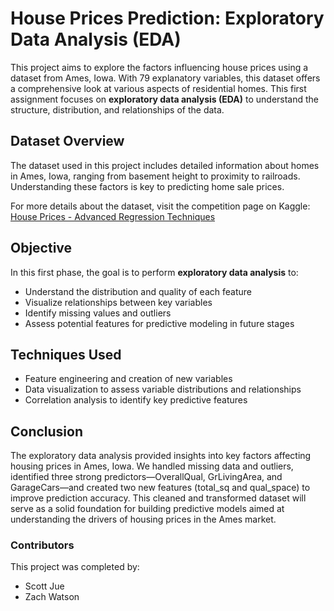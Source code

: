 # House Prices Prediction: Exploratory Data Analysis (EDA)

This project aims to explore the factors influencing house prices using a dataset from Ames, Iowa. With 79 explanatory variables, this dataset offers a comprehensive look at various aspects of residential homes. This first assignment focuses on **exploratory data analysis (EDA)** to understand the structure, distribution, and relationships of the data.

## Dataset Overview
The dataset used in this project includes detailed information about homes in Ames, Iowa, ranging from basement height to proximity to railroads. Understanding these factors is key to predicting home sale prices.

For more details about the dataset, visit the competition page on Kaggle:  
[House Prices - Advanced Regression Techniques](https://www.kaggle.com/c/house-prices-advanced-regression-techniques)

## Objective
In this first phase, the goal is to perform **exploratory data analysis** to:
- Understand the distribution and quality of each feature
- Visualize relationships between key variables
- Identify missing values and outliers
- Assess potential features for predictive modeling in future stages

## Techniques Used
- Feature engineering and creation of new variables
- Data visualization to assess variable distributions and relationships
- Correlation analysis to identify key predictive features

## Conclusion
The exploratory data analysis provided insights into key factors affecting housing prices in Ames, Iowa. We handled missing data and outliers, identified three strong predictors—OverallQual, GrLivingArea, and GarageCars—and created two new features (total_sq and qual_space) to improve prediction accuracy. This cleaned and transformed dataset will serve as a solid foundation for building predictive models aimed at understanding the drivers of housing prices in the Ames market.

### Contributors
This project was completed by:

- Scott Jue
- Zach Watson
